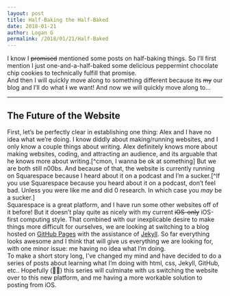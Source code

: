 ```yaml
---
layout: post
title: Half-Baking the Half-Baked
date: 2018-01-21
author: Logan G
permalink: /2018/01/21/Half-Baked
---
```


I know I ~~promised~~ mentioned some posts on half-baking things. So I’ll first mention I just one-and-a-half-baked some delicious peppermint chocolate chip cookies to technically fulfill that promise.  
And then I will quickly move along to something different because its ~~my~~ our blog and I’ll do what ~~I~~ we want! And now we will quickly move along to…  

---
## The Future of the Website
First, let’s be perfectly clear in establishing one thing: Alex and I have no idea what we’re doing. I know diddly about making/running websites, and I only know a couple things about writing. Alex definitely knows more about making websites, coding, and attracting an audience, and its arguable that he knows more about writing.[^cmon, I wanna be ok at something] But we are both still n00bs. And because of that, the website is currently running on Squarespace because I heard about it on a podcast and I’m a sucker.[^If you use Squarespace because you heard about it on a podcast, don’t feel bad. Unless you were like me and did 0 research. In which case you *may* be a sucker.]  
Squarespace is a great platform, and I have run some other websites off of it before! But it doesn’t play quite as nicely with my current ~~iOS-only~~ iOS-first computing style. That combined with our inexplicable desire to make things more difficult for ourselves, we are looking at switching to a blog hosted on [GitHub Pages](pages.github.com) with the assistance of [Jekyll](jekyllrb.com). So far everything looks awesome and I think that will give us everything we are looking for, with one minor issue: me having no idea what I’m doing.  
To make a short story long, I’ve changed my mind and have decided to do a series of posts about learning what I’m doing with html, css, Jekyll, GitHub, etc.. Hopefully (🤞🏼) this series will culminate with us switching the website over to this new platform, and me having a more workable solution to posting from iOS.